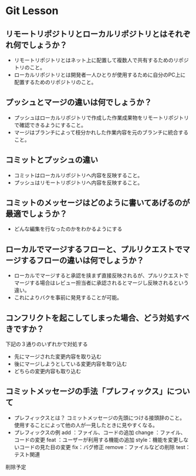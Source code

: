 # Git Lesson

## リモートリポジトリとローカルリポジトリとはそれぞれ何でしょうか？

* リモートリポジトリとはネット上に配置して複数人で共有するためのリポジトリのこと。
* ローカルリポジトリとは開発者一人ひとりが使用するために自分のPC上に配置するためのリポジトリのこと。
## プッシュとマージの違いは何でしょうか？

* プッシュはローカルリポジトリで作成した作業成果物をリモートリポジトリで確認できるようにすること。
* マージはブランチによって枝分かれした作業内容を元のブランチに統合すること。
## コミットとプッシュの違い
* コミットはローカルリポジトリへ内容を反映すること。
* プッシュはリモートリポジトリへ内容を反映すること。
## コミットのメッセージはどのように書いてあげるのが最適でしょうか？
* どんな編集を行なったのかをわかるようにする
## ローカルでマージするフローと、プルリクエストでマージするフローの違いは何でしょうか？
* ローカルでマージすると承認を挟まず直接反映されるが、プルリクエストでマージする場合はレビュー担当者に承認されるとマージし反映されるという違い。
* これによりバクを事前に発見することが可能。
## コンフリクトを起こしてしまった場合、どう対処すべきですか？
下記の３通りのいずれかで対処する
* 先にマージされた変更内容を取り込む
* 後にマージしようとしている変更内容を取り込む
* どちらの変更内容も取り込む

## コミットメッセージの手法「プレフィックス」について
* プレフィックスとは？
コミットメッセージの先頭につける接頭辞のこと。
使用することによって他の人が一見したときに見やすくなる。
* プレフィックスの例
add ：ファイル、コードの追加
change ：ファイル、コードの変更
feat ：ユーザーが利用する機能の追加
style：機能を変更しないコードの見た目の変更
fix：バグ修正
remove：ファイルなどの削除
test：テスト関連

削除予定